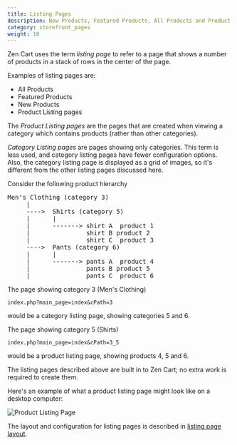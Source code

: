```yaml
---
title: Listing Pages 
description: New Products, Featured Products, All Products and Product listing pages 
category: storefront_pages
weight: 10
---
```


Zen Cart uses the term _listing page_ to refer to a page that shows a number of products in a stack of rows in the center of the page. 

Examples of listing pages are: 

- All Products
- Featured Products
- New Products
- Product Listing pages 

The _Product Listing pages_ are the pages that are created when viewing a category which contains products (rather than other categories). 

_Category Listing pages_ are pages showing only categories.  This term is less used, and category listing pages have fewer configuration options.  Also, the category listing page is displayed as a grid of images, so it's different from the other listing pages discussed here. 

Consider the following product hierarchy 

<pre>
Men's Clothing (category 3)
     |
     ---->  Shirts (category 5)
     |      |
     |      -------> shirt A  product 1
     |               shirt B product 2
     |               shirt C  product 3
     ---->  Pants (category 6)
     |      |
     |      -------> pants A  product 4
     |               pants B product 5
     |               pants C  product 6 
</pre>

The page showing category 3 (Men's Clothing) 

```
index.php?main_page=index&cPath=3
```

would be a category listing page, showing categories 5 and 6. 

The page showing category 5 (Shirts) 

```
index.php?main_page=index&cPath=3_5
```
would be a product listing page, showing products 4, 5 and 6. 

The listing pages described above are built in to Zen Cart; no extra work is required to create them.

Here's an example of what a product listing page might look like on a desktop computer: 

![Product Listing Page](/images/product_listing.png) 

The layout and configuration for listing pages is described in [listing page layout](/user/template/listing_page_layout/). 

